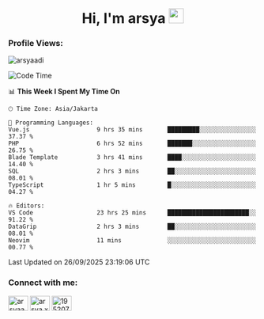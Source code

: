 <h1 align="center">Hi, I'm arsya 
  <img src="https://media.giphy.com/media/hvRJCLFzcasrR4ia7z/giphy.gif" width="30px"/>
</h1>

<p align="left"> <h3>Profile Views:</h3> <img src="https://komarev.com/ghpvc/?username=arsyaadi&label=Profile%20views&color=0e75b6&style=flat" alt="arsyaadi" /> </p>

<!--START_SECTION:waka-->
![Code Time](http://img.shields.io/badge/Code%20Time-4%2C516%20hrs%2048%20mins-blue)

📊 **This Week I Spent My Time On** 

```text
🕑︎ Time Zone: Asia/Jakarta

💬 Programming Languages: 
Vue.js                   9 hrs 35 mins       █████████░░░░░░░░░░░░░░░░   37.37 % 
PHP                      6 hrs 52 mins       ███████░░░░░░░░░░░░░░░░░░   26.75 % 
Blade Template           3 hrs 41 mins       ████░░░░░░░░░░░░░░░░░░░░░   14.40 % 
SQL                      2 hrs 3 mins        ██░░░░░░░░░░░░░░░░░░░░░░░   08.01 % 
TypeScript               1 hr 5 mins         █░░░░░░░░░░░░░░░░░░░░░░░░   04.27 % 

🔥 Editors: 
VS Code                  23 hrs 25 mins      ███████████████████████░░   91.22 % 
DataGrip                 2 hrs 3 mins        ██░░░░░░░░░░░░░░░░░░░░░░░   08.01 % 
Neovim                   11 mins             ░░░░░░░░░░░░░░░░░░░░░░░░░   00.77 % 
```


 Last Updated on 26/09/2025 23:19:06 UTC
<!--END_SECTION:waka-->

<!-- - 📫 How to reach me **itsme@arsyaadi.software** -->


<h3 align="left">Connect with me:</h3>
<p align="left">
<a href="https://linkedin.com/in/arsyaadi" target="blank"><img align="center" src="https://raw.githubusercontent.com/rahuldkjain/github-profile-readme-generator/master/src/images/icons/Social/linked-in-alt.svg" alt="arsyaadi" height="30" width="40" /></a>
<a href="https://fb.com/arsya.xkz" target="blank"><img align="center" src="https://raw.githubusercontent.com/rahuldkjain/github-profile-readme-generator/master/src/images/icons/Social/facebook.svg" alt="arsya.xkz" height="30" width="40" /></a>
<a href="https://stackoverflow.com/users/19520749" target="blank"><img align="center" src="https://raw.githubusercontent.com/rahuldkjain/github-profile-readme-generator/master/src/images/icons/Social/stack-overflow.svg" alt="19520749" height="30" width="40" /></a>
</p>
